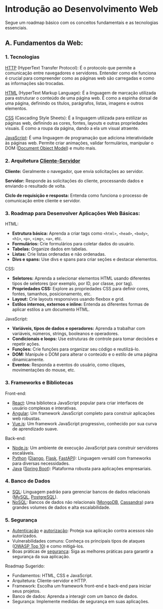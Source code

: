 # Introdução ao Desenvolvimento Web

Segue um roadmap básico com os conceitos fundamentais e as tecnologias essenciais.

## A. Fundamentos da Web:

### 1. Tecnologias

[HTTP](https://en.wikipedia.org/wiki/HTTP) (HyperText Transfer Protocol): É o protocolo que permite a comunicação entre navegadores e servidores. Entender como ele funciona é crucial para compreender como as páginas web são carregadas e como as informações são trocadas.

[HTML](https://en.wikipedia.org/wiki/HTML) (HyperText Markup Language): É a linguagem de marcação utilizada para estruturar o conteúdo de uma página web. É como a espinha dorsal de uma página, definindo os títulos, parágrafos, listas, imagens e outros elementos.

[CSS](https://en.wikipedia.org/wiki/CSS) (Cascading Style Sheets): É a linguagem utilizada para estilizar as páginas web, definindo as cores, fontes, layouts e outras propriedades visuais. É como a roupa da página, dando a ela um visual atraente.

[JavaScript](https://en.wikipedia.org/wiki/JavaScript): É uma linguagem de programação que adiciona interatividade às páginas web. Permite criar animações, validar formulários, manipular o DOM ([Document Object Model](https://en.wikipedia.org/wiki/Document_Object_Model)) e muito mais.

### 2. Arquitetura [Cliente-Servidor](https://en.wikipedia.org/wiki/Client%E2%80%93server_model)

**Cliente:** Geralmente o navegador, que envia solicitações ao servidor.

**Servidor:** Responde às solicitações do cliente, processando dados e enviando o resultado de volta.

**Ciclo de requisição e resposta:** Entenda como funciona o processo de comunicação entre cliente e servidor.

### 3. Roadmap para Desenvolver Aplicações Web Básicas:

HTML:
   * **Estrutura básica:** Aprenda a criar tags como `<html>`, `<head>`, `<body>`, `<h1>`, `<p>`, `<img>`, `<a>`, etc.
   * **Formulários:** Crie formulários para coletar dados do usuário.
   * **Tabelas:** Organize dados em tabelas.
   * **Listas:** Crie listas ordenadas e não ordenadas.
   * **Divs e spans:** Use divs e spans para criar seções e destacar elementos.

CSS: 
   * **Seletores:** Aprenda a selecionar elementos HTML usando diferentes tipos de seletores (por exemplo, por ID, por classe, por tag).
   * **Propriedades CSS:** Explore as propriedades CSS para definir cores, fontes, tamanhos, posicionamento, etc.
   * **Layout:** Crie layouts responsivos usando flexbox e grid.
   * **Estilos internos, externos e inline:** Entenda as diferentes formas de aplicar estilos a um documento HTML.

JavaScript:
   * **Variáveis, tipos de dados e operadores:** Aprenda a trabalhar com variáveis, números, strings, booleanos e operadores.
   * **Condicionais e loops:** Use estruturas de controle para tomar decisões e repetir ações.
   * **Funções:** Crie funções para organizar seu código e reutilizá-lo.
   * **DOM:** Manipule o DOM para alterar o conteúdo e o estilo de uma página dinamicamente.
   * **Eventos:** Responda a eventos do usuário, como cliques, movimentações do mouse, etc.

### 3. Frameworks e Bibliotecas

Front-end:
* [React](https://en.wikipedia.org/wiki/React_(software)): Uma biblioteca JavaScript popular para criar interfaces de usuário complexas e interativas.
* [Angular](https://en.wikipedia.org/wiki/Angular_(web_framework)): Um framework JavaScript completo para construir aplicações web robustas.
* [Vue.js](https://en.wikipedia.org/wiki/Vue.js): Um framework JavaScript progressivo, conhecido por sua curva de aprendizado suave.

Back-end:
* [Node.js](https://en.wikipedia.org/wiki/Node.js): Um ambiente de execução JavaScript para construir servidores escaláveis.
* [Python](https://en.wikipedia.org/wiki/Python_(programming_language)) ([Django](https://en.wikipedia.org/wiki/Django_(web_framework)), [Flask](https://en.wikipedia.org/wiki/Flask_(web_framework)), [FastAPI](https://en.wikipedia.org/wiki/FastAPI)): Linguagem versátil com frameworks para diversas necessidades.
* [Java](https://en.wikipedia.org/wiki/Java_(programming_language)) ([Spring Boot](https://en.wikipedia.org/wiki/Spring_Boot)): Plataforma robusta para aplicações empresariais.

### 4. Banco de Dados

* [SQL](https://en.wikipedia.org/wiki/SQL): Linguagem padrão para gerenciar bancos de dados relacionais ([MySQL](https://en.wikipedia.org/wiki/MySQL), [PostgreSQL](https://en.wikipedia.org/wiki/PostgreSQL)).
* [NoSQL](https://en.wikipedia.org/wiki/NoSQL): Bancos de dados não relacionais ([MongoDB](https://en.wikipedia.org/wiki/MongoDB), [Cassandra](https://en.wikipedia.org/wiki/Apache_Cassandra)) para grandes volumes de dados e alta escalabilidade.

### 5. Segurança
* [Autenticação](https://en.wikipedia.org/wiki/Authentication) e [autorização](https://en.wikipedia.org/wiki/Authorization): Proteja sua aplicação contra acessos não autorizados.
* Vulnerabilidades comuns: Conheça os principais tipos de ataques ([OWASP Top 10](https://en.wikipedia.org/wiki/OWASP)) e como mitigá-los.
* Boas práticas de [segurança](https://en.wikipedia.org/wiki/Application_security): Siga as melhores práticas para garantir a segurança da sua aplicação.

Roadmap Sugerido:
- Fundamentos: HTML, CSS e JavaScript.
- Arquitetura: Cliente-servidor e HTTP.
- Framework: Escolha um framework front-end e back-end para iniciar seus projetos.
- Banco de dados: Aprenda a interagir com um banco de dados.
- Segurança: Implemente medidas de segurança em suas aplicações.

